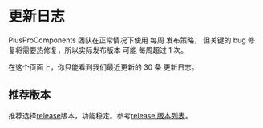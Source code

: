 # 更新日志

PlusProComponents 团队在正常情况下使用 每周 发布策略， 但关键的 bug 修复将需要热修复，所以实际发布版本 可能 每周超过 1 次。

在这个页面上，你只能看到我们最近更新的 30 条 更新日志。

<DocsChangelog />

## 推荐版本

推荐选择[release](https://github.com/plus-pro-components/plus-pro-components/releases)版本，功能稳定。参考[release 版本列表](https://github.com/plus-pro-components/plus-pro-components/releases)。
